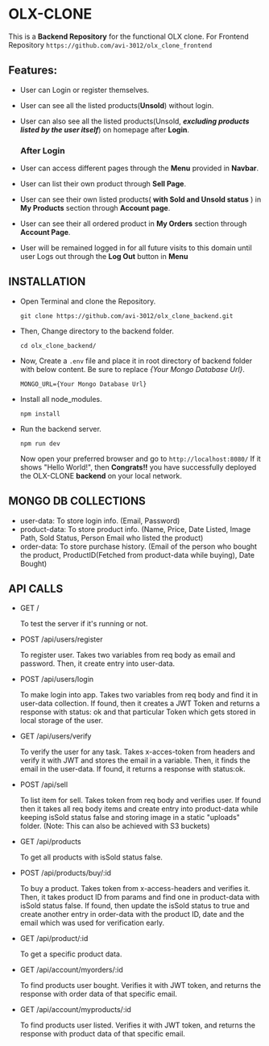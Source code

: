 
# OLX-CLONE

This is a **Backend Repository** for the functional OLX clone.
For Frontend Repository ```https://github.com/avi-3012/olx_clone_frontend```

## Features:

- User can Login or register themselves.
- User can see all the listed products(**Unsold**) without login.
- User can also see all the listed products(Unsold, ***excluding products listed by the user itself***) on homepage after **Login**.
    ### After Login
    
- User can access different pages through the **Menu** provided in **Navbar**.
- User can list their own product through **Sell Page**.
- User can see their own listed products( **with Sold and Unsold status** ) in **My Products** section through **Account page**.
- User can see their all ordered product in **My Orders** section through **Account Page**.
- User will be remained logged in for all future visits to this domain until user Logs out through the **Log Out** button in **Menu**

## INSTALLATION 


- Open Terminal and clone the Repository.

    ```git clone https://github.com/avi-3012/olx_clone_backend.git```

- Then, Change directory to the backend folder.

    ```cd olx_clone_backend/```

- Now, Create a ```.env``` file and place it in root directory of backend folder with below content. Be sure to replace *{Your Mongo Database Url}*.

    ```MONGO_URL={Your Mongo Database Url}```

- Install all node_modules.

    ```npm install```

- Run the backend server.

    ```npm run dev```

    Now open your preferred browser and go to ```http://localhost:8080/``` If it shows "Hello World!", then **Congrats!!** you have successfully deployed the OLX-CLONE **backend** on your local network.
    
## MONGO DB COLLECTIONS
- user-data: To store login info. (Email, Password)
- product-data: To store product info. (Name, Price, Date Listed, Image Path, Sold Status, Person Email who listed the product)
- order-data: To store purchase history. (Email of the person who bought the product, ProductID(Fetched from product-data while buying), Date Bought)

## API CALLS

- GET /

    To test the server if it's running or not.
    
- POST /api/users/register

    To register user. Takes two variables from req body as email and password. Then, it create entry into user-data.
    
- POST /api/users/login

    To make login into app. Takes two variables from req body and find it in user-data collection. If found, then it creates a JWT Token and returns a response with status: ok and that particular Token which gets stored in local storage of the user.

- GET /api/users/verify

    To verify the user for any task. Takes x-acces-token from headers and verify it with JWT and stores the email in a variable. Then, it finds the email in the user-data. If found, it returns a response with status:ok.
    
- POST /api/sell

    To list item for sell. Takes token from req body and verifies user. If found then it takes all req body items and create entry into product-data while keeping isSold status false and storing image in a static "uploads" folder. (Note: This can also be achieved with S3 buckets)
    
- GET /api/products

    To get all products with isSold status false.
    
- POST /api/products/buy/:id

    To buy a product. Takes token from x-access-headers and verifies it. Then, it takes product ID from params and find one in product-data with isSold status false. If found, then update the isSold status to true and create another entry in order-data with the product ID, date and the email which was used for verification early.
    
- GET /api/product/:id

    To get a specific product data.
    
- GET /api/account/myorders/:id

    To find products user bought. Verifies it with JWT token, and returns the response with order data of that specific email.
    
- GET /api/account/myproducts/:id

    To find products user listed. Verifies it with JWT token, and returns the response with product data of that specific email.
